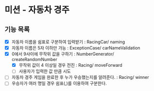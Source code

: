 # 미션 - 자동차 경주
## 기능 목록
- [x] 자동차 이름을 쉼표로 구분하여 입력받기 : RacingCar/ naming
- [x] 자동차 이름은 5자 이하만 가능 : ExceptionCase/ carNameValidation
- [x] 0에서 9사이에 무작위 값을 구하기 : NumberGenerator/ createRandomNumber
  - [x] 무작위 값이 4 이상일 경우 전진 : Racing/ moveForward
  - [ ] 사용자가 입력한 값 만큼 시도 
- [ ] 자동차 경주 게임을 완료한 후 누가 우승했는지를 알려준다. : Racing/ winner
- [ ] 우승자가 여러 명일 경우 쉼표(,)를 이용하여 구분한다.
